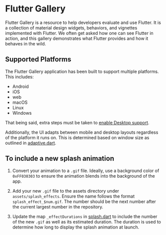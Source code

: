 # Flutter Gallery

Flutter Gallery is a resource to help developers evaluate and use Flutter.
It is a collection of material design widgets, behaviors, and vignettes
implemented with Flutter. We often get asked how one can see Flutter in
action, and this gallery demonstrates what Flutter provides and how it
behaves in the wild.

## Supported Platforms

The Flutter Gallery application has been built to support multiple platforms. This includes:

* Android
* iOS
* web
* macOS
* Linux
* Windows

That being said, extra steps must be taken to [enable Desktop support](https://github.com/flutter/flutter/wiki/Desktop-shells#tooling).

Additionally, the UI adapts between mobile and desktop layouts regardless of the platform it runs on. This is determined based on window size as outlined in [adaptive.dart](https://github.com/material-components/material-components-flutter-gallery/blob/master/gallery/lib/layout/adaptive.dart).

## To include a new splash animation

1. Convert your animation to a `.gif` file. Ideally, use a background color of `0xFF030303` to ensure the animation blends into the background of the app.

2. Add your new `.gif` file to the assets directory under `assets/splash_effects`. Ensure the name follows the format `splash_effect_$num.gif`. The number should be the next number after the current largest number in the repository.

3. Update the map `_effectDurations` in [splash.dart](https://github.com/material-components/material-components-flutter-gallery/blob/master/gallery/lib/pages/splash.dart) to include the number of the new `.gif` as well as its estimated duration. The duration is used to determine how long to display the splash animation at launch.
